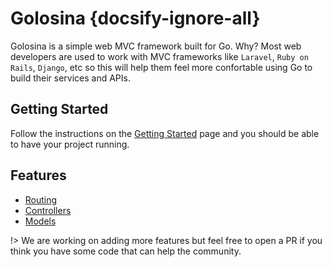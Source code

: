 # Golosina {docsify-ignore-all}

Golosina is a simple web MVC framework built for Go. Why? Most web developers are used to work with MVC frameworks like `Laravel`, `Ruby on Rails`, `Django`, etc so this will help them feel more confortable using Go to build their services and APIs.

## Getting Started

Follow the instructions on the [Getting Started](getting-started.md) page and you should be able to have your project running.

## Features

* [Routing](routing.md)
* [Controllers](controllers.md)
* [Models](models.md)

!> We are working on adding more features but feel free to open a PR if you think you have some code that can help the community.

